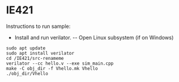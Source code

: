 # IE421

Instructions to run sample:
- Install and run verilator.
-- Open Linux subsystem (if on Windows)
```
sudo apt update
sudo apt install verilator
cd /IE421/src-renameme
verilator --cc hello.v --exe sim_main.cpp
make -C obj_dir -f Vhello.mk Vhello
./obj_dir/Vhello
```